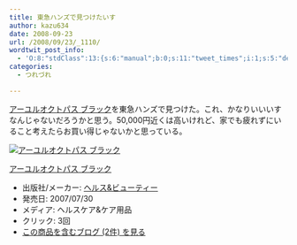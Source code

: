```yaml
---
title: 東急ハンズで見つけたいす
author: kazu634
date: 2008-09-23
url: /2008/09/23/_1110/
wordtwit_post_info:
  - 'O:8:"stdClass":13:{s:6:"manual";b:0;s:11:"tweet_times";i:1;s:5:"delay";i:0;s:7:"enabled";i:1;s:10:"separation";s:2:"60";s:7:"version";s:3:"3.7";s:14:"tweet_template";b:0;s:6:"status";i:2;s:6:"result";a:0:{}s:13:"tweet_counter";i:2;s:13:"tweet_log_ids";a:1:{i:0;i:4289;}s:9:"hash_tags";a:0:{}s:8:"accounts";a:1:{i:0;s:7:"kazu634";}}'
categories:
  - つれづれ

---
```

<div class="section">
<p>
<a href="http://d.hatena.ne.jp/asin/B0015XMP2C" onclick="__gaTracker('send', 'event', 'outbound-article', 'http://d.hatena.ne.jp/asin/B0015XMP2C', 'アーユルオクトパス ブラック');">アーユルオクトパス ブラック</a>を東急ハンズで見つけた。これ、かなりいいいすなんじゃないだろうかと思う。50,000円近くは高いけれど、家でも疲れずにいること考えたらお買い得じゃないかと思っている。
</p>
  
<div class="hatena-asin-detail">
<a href="http://www.amazon.co.jp/dp/B0015XMP2C/?tag=hatena_st1-22&ascsubtag=d-7ibv" onclick="__gaTracker('send', 'event', 'outbound-article', 'http://www.amazon.co.jp/dp/B0015XMP2C/?tag=hatena_st1-22&ascsubtag=d-7ibv', '');"><img src="https://images-na.ssl-images-amazon.com/images/I/31svOysbmEL._SL160_.jpg" class="hatena-asin-detail-image" alt="アーユルオクトパス ブラック" title="アーユルオクトパス ブラック" /></a></p> 
    
<div class="hatena-asin-detail-info">
<p class="hatena-asin-detail-title">
<a href="http://www.amazon.co.jp/dp/B0015XMP2C/?tag=hatena_st1-22&ascsubtag=d-7ibv" onclick="__gaTracker('send', 'event', 'outbound-article', 'http://www.amazon.co.jp/dp/B0015XMP2C/?tag=hatena_st1-22&ascsubtag=d-7ibv', 'アーユルオクトパス ブラック');">アーユルオクトパス ブラック</a>
</p>
      
<ul>
<li>
<span class="hatena-asin-detail-label">出版社/メーカー:</span> <a href="http://d.hatena.ne.jp/keyword/%A5%D8%A5%EB%A5%B9%26%A5%D3%A5%E5%A1%BC%A5%C6%A5%A3%A1%BC" onclick="__gaTracker('send', 'event', 'outbound-article', 'http://d.hatena.ne.jp/keyword/%A5%D8%A5%EB%A5%B9%26%A5%D3%A5%E5%A1%BC%A5%C6%A5%A3%A1%BC', 'ヘルス&#038;ビューティー');" class="keyword">ヘルス&ビューティー</a>
</li>
<li>
<span class="hatena-asin-detail-label">発売日:</span> 2007/07/30
</li>
<li>
<span class="hatena-asin-detail-label">メディア:</span> ヘルスケア&ケア用品
</li>
<li>
<span class="hatena-asin-detail-label">クリック</span>: 3回
</li>
<li>
<a href="http://d.hatena.ne.jp/asin/B0015XMP2C" onclick="__gaTracker('send', 'event', 'outbound-article', 'http://d.hatena.ne.jp/asin/B0015XMP2C', 'この商品を含むブログ (2件) を見る');" target="_blank">この商品を含むブログ (2件) を見る</a>
</li>
</ul>
</div>
    
<div class="hatena-asin-detail-foot">
</div>
</div>
</div>
